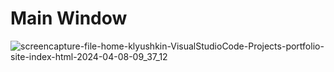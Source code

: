 <h1>Main Window</h1>

![screencapture-file-home-klyushkin-VisualStudioCode-Projects-portfolio-site-index-html-2024-04-08-09_37_12](https://github.com/klyushkin17/portfolio-site/assets/113349078/ec4e7b17-3bc8-4342-bc3c-e9ede9704e08)

